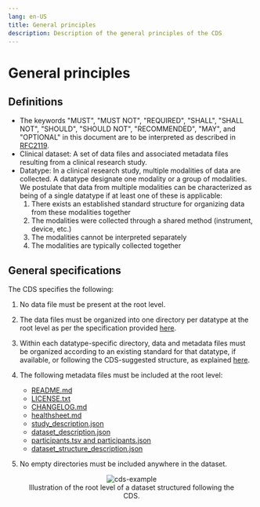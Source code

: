 ```yaml
---
lang: en-US
title: General principles
description: Description of the general principles of the CDS
---
```


# General principles

## Definitions

- The keywords "MUST", "MUST NOT", "REQUIRED", "SHALL", "SHALL NOT", "SHOULD", "SHOULD NOT", "RECOMMENDED", "MAY", and "OPTIONAL" in this document are to be interpreted as described in [RFC2119](https://www.ietf.org/rfc/rfc2119.txt).
- Clinical dataset: A set of data files and associated metadata files resulting from a clinical research study.
- Datatype: In a clinical research study, multiple modalities of data are collected. A datatype designate one modality or a group of modalities. We postulate that data from multiple modalities can be characterized as being of a single datatype if at least one of these is applicable:
  1. There exists an established standard structure for organizing data from these modalities together
  2. The modalities were collected through a shared method (instrument, device, etc.)
  3. The modalities cannot be interpreted separately
  4. The modalities are typically collected together

## General specifications

The CDS specifies the following:

1.  No data file must be present at the root level.
2.  The data files must be organized into one directory per datatype at the root level as per the specification provided [here](root-directory-structure.md).
3.  Within each datatype-specific directory, data and metadata files must be organized according to an existing standard for that datatype, if available, or following the CDS-suggested structure, as explained [here](datatype-directory-structure.md).
4.  The following metadata files must be included at the root level:

    - [README.md](root-metadata-files/readme.md)
    - [LICENSE.txt](root-metadata-files/license.md)
    - [CHANGELOG.md](root-metadata-files/changelog.md)
    - [healthsheet.md](root-metadata-files/healthsheet.md)
    - [study_description.json](root-metadata-files/study-description.md)
    - [dataset_description.json](root-metadata-files/dataset-description.md)
    - [participants.tsv and participants.json](root-metadata-files/participants.md)
    - [dataset_structure_description.json](root-metadata-files/dataset-structure-description.md)

5.  No empty directories must be included anywhere in the dataset.

<div align="center" style="display: none">
![cds-example](../images/CDS-example.png)
</div>

<div align="center">
  <figure>
    <img src="../../images/CDS-example.png" alt="cds-example" width="600"/>
    <figcaption> Illustration of the root level of a dataset structured following the CDS. </figcaption>
  </figure>
</div>




